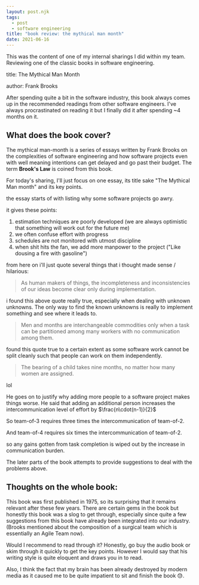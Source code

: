 ```yaml
---
layout: post.njk
tags:
  - post
  - software engineering
title: "book review: the mythical man month"
date: 2021-06-16
---
```


This was the content of one of my internal sharings I did within my team. Reviewing one of the classic books in software engineering.

<!-- excerpt -->

title: The Mythical Man Month

author: Frank Brooks

After spending quite a bit in the software industry, this book always comes up in the recommended readings from other software engineers. I've always procrastinated on reading it but I finally did it after spending ~4 months on it.

## What does the book cover?

The mythical man-month is a series of essays written by Frank Brooks on the complexities of software engineering and how software projects even with well meaning intentions can get delayed and go past their budget. The term **Brook's Law** is coined from this book.

For today's sharing, I'll just focus on one essay, its title sake "The Mythical Man month" and its key points.

the essay starts of with listing why some software projects go awry.

it gives these points:

1. estimation techniques are poorly developed (we are always optimistic that something will work out for the future me)
2. we often confuse effort with progress
3. schedules are not monitored with utmost discipline
4. when shit hits the fan, we add more manpower to the project ("Like dousing a fire with gasoline")

from here on i'll just quote several things that i thought made sense / hilarious:

> As human makers of things, the incompleteness and inconsistencies of our ideas become clear only during implementation.

i found this above quote really true, especially when dealing with unknown unknowns. The only way to find the known unknowns is really to implement something and see where it leads to.

> Men and months are interchangeable commodities only when a task can be partitioned among many workers with no communication among them.

found this quote true to a certain extent as some software work cannot be split cleanly such that people can work on them independently.

> The bearing of a child takes nine months, no matter
> how many women are assigned.

lol

He goes on to justify why adding more people to a software project makes things worse. He said that adding an additional person increases the intercommunication level of effort by $\frac{n\cdot(n-1)}{2}$

So team-of-3 requires three times the intercommunication of team-of-2.

And team-of-4 requires six times the intercommunication of team-of-2.

so any gains gotten from task completion is wiped out by the increase in communication burden.

The later parts of the book attempts to provide suggestions to deal with the problems above.

## Thoughts on the whole book:

This book was first published in 1975, so its surprising that it remains relevant after these few years. There are certain gems in the book but honestly this book was a slog to get through, especially since quite a few suggestions from this book have already been integrated into our industry. (Brooks mentioned about the composition of a surgical team which is essentially an Agile Team now).

Would I recommend to read through it? Honestly, go buy the audio book or skim through it quickly to get the key points. However I would say that his writing style is quite eloquent and draws you in to read.

Also, I think the fact that my brain has been already destroyed by modern media as it caused me to be quite impatient to sit and finish the book 😓.
